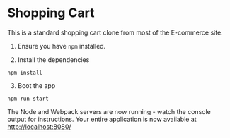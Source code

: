# Shopping Cart

This is a standard shopping cart clone from most of the E-commerce site.

1. Ensure you have `npm` installed.

2. Install the dependencies

```
npm install
```

3. Boot the app

```
npm run start
```

The Node and Webpack servers are now running - watch the console output for instructions. Your entire application is now available at [http://localhost:8080/](http://localhost:8080/)
